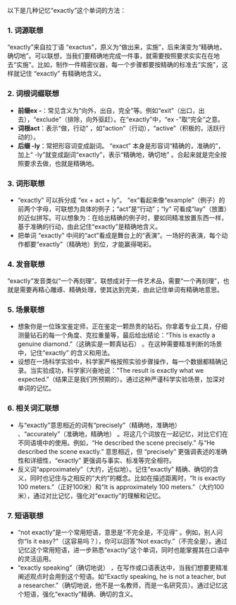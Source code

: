 以下是几种记忆“exactly”这个单词的方法：

### 1. 词源联想
“exactly”来自拉丁语 “exactus”，原义为“做出来，实施”，后来演变为“精确地，确切地”。可以联想，当我们要精确地完成一件事，就需要按照要求实实在在地去“实施”。比如，制作一件精密仪器，每一个步骤都要按精确的标准去“实施”，这样就记住 “exactly” 有精确地含义。

### 2. 词根词缀联想
 - **前缀ex -**：常见含义为“向外，出自，完全”等。例如“exit”（出口，出去），“exclude”（排除，向外驱赶）。在“exactly”中，“ex -”取“完全”之意。
 - **词根act**：表示“做，行动” ，如“action”（行动），“active”（积极的，活跃行动的）。
 - **后缀 -ly**：常把形容词变成副词。 “exact” 本身是形容词“精确的，准确的”，加上“ -ly”就变成副词“exactly”，表示“精确地，确切地” 。合起来就是完全按照要求去做，也就是精确地。

### 3. 词形联想
 - “exactly” 可以拆分成 “ex + act + ly”。 “ex”看起来像“example”（例子）的前两个字母，可联想为具体的例子；“act”是“行动”；“ly” 可看成“lay”（放置）的近似拼写。可以想象为：在给出精确的例子时，要如同精准放置东西一样，基于准确的行动，由此记住“exactly”是精确地含义。
 - 把单词 “exactly” 中间的“act”看成是舞台上的“表演”。一场好的表演，每个动作都要“exactly”（精确地）到位，才能赢得喝彩。

### 4. 发音联想
“exactly”发音类似“一个再刻理”。联想成对于一件艺术品，需要“一个再刻理”，也就是需要再精心雕琢、精确处理，使其达到完美，由此记住单词有精确地意思。

### 5. 场景联想
 - 想象你是一位珠宝鉴定师，正在鉴定一颗昂贵的钻石。你拿着专业工具，仔细测量钻石的每一个角度、克拉重量等，最后给出结论：“This is exactly a genuine diamond.”（这确实是一颗真钻石） 。在这种需要精准判断的场景中，记住“exactly” 的含义和用法。
 - 设想在一场科学实验中，科学家严格按照实验步骤操作，每一个数据都精确记录。当实验成功，科学家兴奋地说：“The result is exactly what we expected.”（结果正是我们所预期的）。通过这种严谨科学实验场景，加深对单词的记忆。

### 6. 相关词汇联想
 - 与“exactly”意思相近的词有“precisely”（精确地，准确地） 、“accurately”（准确地，精确地） 。将这几个词放在一起记忆，对比它们在不同语境中的使用。例如，“He described the scene precisely.” 与“He described the scene exactly.” 意思相近，但 “precisely” 更强调表述的准确性和详细性，“exactly” 更强调与事实、标准等完全相符。
 - 反义词“approximately”（大约，近似地）。记住“exactly” 精确、确切的含义，同时也记住与之相反的“大约”的概念。比如在描述距离时，“It is exactly 100 meters.”（正好100米）和“It is approximately 100 meters.”（大约100米），通过对比记忆，强化对“exactly”的理解和记忆。

### 7. 短语联想
 - “not exactly”是一个常用短语，意思是“不完全是，不见得” 。例如，别人问你“Is it easy?”（这容易吗？），你可以回答“Not exactly.”（不完全是）。通过记忆这个常用短语，进一步熟悉“exactly”这个单词，同时也能掌握其在口语中的灵活运用。 
 - “exactly speaking”（确切地说） ，在写作或口语表达中，当我们想要更精准阐述观点时会用到这个短语。如“Exactly speaking, he is not a teacher, but a researcher.”（确切地说，他不是一名教师，而是一名研究员）。通过记忆这个短语，强化“exactly”精确、确切的含义。 